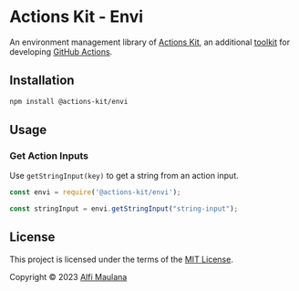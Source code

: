 # Actions Kit - Envi

An environment management library of [Actions Kit](https://github.com/threeal/actions-kit), an additional [toolkit](https://github.com/actions/toolkit) for developing [GitHub Actions](https://github.com/features/actions).

## Installation

```sh
npm install @actions-kit/envi
```

## Usage

### Get Action Inputs

Use `getStringInput(key)` to get a string from an action input.

```js
const envi = require('@actions-kit/envi');

const stringInput = envi.getStringInput("string-input");
```

## License

This project is licensed under the terms of the [MIT License](./LICENSE).

Copyright © 2023 [Alfi Maulana](https://github.com/threeal)
